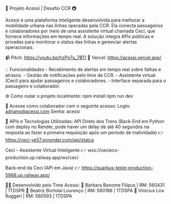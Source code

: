 🚆 Projeto Acessi | Desafio CCR 🚇

Acessi é uma plataforma inteligente desenvolvida para melhorar a mobilidade urbana nas linhas operadas pela CCR. Ela conecta passageiros e colaboradores por meio de uma assistente virtual chamada Ceci, que fornece informações em tempo real. A solução integra APIs públicas e privadas para monitorar o status das linhas e gerenciar alertas operacionais.

📹 Pitch: https://youtu.be/hzPn7u_7BTI
🌟 Vercel: https://acessi.vercel.app/

💡 Funcionalidades
    - Recebimento de alertas em tempo real sobre falhas e atrasos.
    - Gestão de notificações pelo time da CCR.
    - Assistente virtual (Ceci) para ajudar passageiros e colaboradores.
    - Interface separada para o passageiro e colaborador.

⚙️ Como rodar o projeto localmente:
npm install
npm run dev

🚨 Acesse como colaborador com o seguinte acesso:
Login: adriano@acessi.com
Senha: acessi

🔗 APIs e Tecnologias Utilizadas:
API Direto dos Trens (Back-End em Python com deploy no Render, pode haver um delay de até 40 segundos na resposta ao fazer a primeira requisição após um período de inatividade)
👉 https://ceci-ye57.onrender.com/api/status

Ceci – Assistente Virtual Inteligente
👉 wss://cecieco-production.up.railway.app/ws/ceci

Back-end da Ceci (API em Java)
👉 https://quarkus-teste-production-5988.up.railway.app/

👩‍💻 Desenvolvido pelo Time Acessi:
    📍 Bárbara Bonome Filipus    | RM: 560431 | 1TDSPR
    📍 Beatriz Bortolai Lourenço | RM: 560186 | 1TDSPA
    📍 Vinicius Lira Ruggeri     | RM: 560593 | 1TDSPA